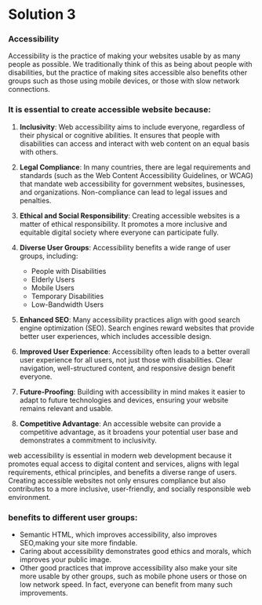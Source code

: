 # Solution 3
### Accessibility
Accessibility is the practice of making your websites usable by as many people as possible. We traditionally think of this as being about people with disabilities, but the practice of making sites accessible also benefits other groups such as those using mobile devices, or those with slow network connections.
### It is essential to create accessible website because:
 1. **Inclusivity**: Web accessibility aims to include everyone, regardless of their physical or cognitive abilities. It ensures that people 
 with disabilities can access and interact with web content on an equal basis with others.

 2. **Legal Compliance**: In many countries, there are legal requirements and standards (such as the Web Content Accessibility Guidelines, or 
 WCAG) that mandate web accessibility for government websites, businesses, and organizations. Non-compliance can lead to legal issues and 
 penalties.

 3. **Ethical and Social Responsibility**: Creating accessible websites is a matter of ethical responsibility. It promotes a more inclusive 
 and equitable digital society where everyone can participate fully.

 4. **Diverse User Groups**: Accessibility benefits a wide range of user groups, including:
    - People with Disabilities
    - Elderly Users
    - Mobile Users
    - Temporary Disabilities
    - Low-Bandwidth Users

 5. **Enhanced SEO**: Many accessibility practices align with good search engine optimization (SEO). Search engines reward websites that 
 provide better user experiences, which includes accessible design.

 6. **Improved User Experience**: Accessibility often leads to a better overall user experience for all users, not just those with 
 disabilities. Clear navigation, well-structured content, and responsive design benefit everyone.

 7. **Future-Proofing**: Building with accessibility in mind makes it easier to adapt to future technologies and devices, ensuring your 
 website remains relevant and usable.

 8. **Competitive Advantage**: An accessible website can provide a competitive advantage, as it broadens your potential user base and 
 demonstrates a commitment to inclusivity.

 web accessibility is essential in modern web development because it promotes equal access to digital content and services, aligns 
 with legal requirements, ethical principles, and benefits a diverse range of users. Creating accessible websites not only ensures 
 compliance but also contributes to a more inclusive, user-friendly, and socially responsible web environment.
### benefits to different user groups:
- Semantic HTML, which improves accessibility, also improves SEO,making your site more findable.
- Caring about accessibility demonstrates good ethics and morals, which improves your public image.
- Other good practices that improve accessibility also make your site more usable by other groups, such as mobile phone users or those on low network speed. In fact, everyone can benefit from many such improvements.



